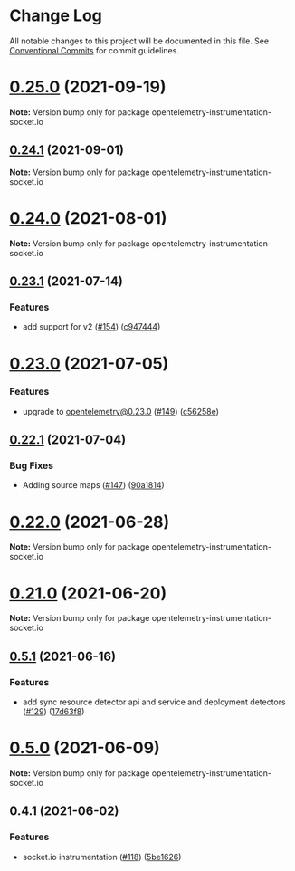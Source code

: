 # Change Log

All notable changes to this project will be documented in this file.
See [Conventional Commits](https://conventionalcommits.org) for commit guidelines.

# [0.25.0](https://github.com/aspecto-io/opentelemetry-ext-js/compare/opentelemetry-instrumentation-socket.io@0.24.1...opentelemetry-instrumentation-socket.io@0.25.0) (2021-09-19)

**Note:** Version bump only for package opentelemetry-instrumentation-socket.io





## [0.24.1](https://github.com/aspecto-io/opentelemetry-ext-js/compare/opentelemetry-instrumentation-socket.io@0.24.0...opentelemetry-instrumentation-socket.io@0.24.1) (2021-09-01)

**Note:** Version bump only for package opentelemetry-instrumentation-socket.io





# [0.24.0](https://github.com/aspecto-io/opentelemetry-ext-js/compare/opentelemetry-instrumentation-socket.io@0.23.1...opentelemetry-instrumentation-socket.io@0.24.0) (2021-08-01)

**Note:** Version bump only for package opentelemetry-instrumentation-socket.io





## [0.23.1](https://github.com/aspecto-io/opentelemetry-ext-js/compare/opentelemetry-instrumentation-socket.io@0.23.0...opentelemetry-instrumentation-socket.io@0.23.1) (2021-07-14)


### Features

* add support for v2 ([#154](https://github.com/aspecto-io/opentelemetry-ext-js/issues/154)) ([c947444](https://github.com/aspecto-io/opentelemetry-ext-js/commit/c947444f95b518cd06ad463918044acd8bed2d60))





# [0.23.0](https://github.com/aspecto-io/opentelemetry-ext-js/compare/opentelemetry-instrumentation-socket.io@0.22.1...opentelemetry-instrumentation-socket.io@0.23.0) (2021-07-05)


### Features

* upgrade to opentelemetry@0.23.0 ([#149](https://github.com/aspecto-io/opentelemetry-ext-js/issues/149)) ([c56258e](https://github.com/aspecto-io/opentelemetry-ext-js/commit/c56258eba8885fa7ac9a2d26e4860c30f33fe513))





## [0.22.1](https://github.com/aspecto-io/opentelemetry-ext-js/compare/opentelemetry-instrumentation-socket.io@0.22.0...opentelemetry-instrumentation-socket.io@0.22.1) (2021-07-04)


### Bug Fixes

* Adding source maps ([#147](https://github.com/aspecto-io/opentelemetry-ext-js/issues/147)) ([90a1814](https://github.com/aspecto-io/opentelemetry-ext-js/commit/90a1814f30b1fbc78a10e6f9e2f7acd7d798e53a))





# [0.22.0](https://github.com/aspecto-io/opentelemetry-ext-js/compare/opentelemetry-instrumentation-socket.io@0.21.0...opentelemetry-instrumentation-socket.io@0.22.0) (2021-06-28)

**Note:** Version bump only for package opentelemetry-instrumentation-socket.io





# [0.21.0](https://github.com/aspecto-io/opentelemetry-ext-js/compare/opentelemetry-instrumentation-socket.io@0.5.1...opentelemetry-instrumentation-socket.io@0.21.0) (2021-06-20)

**Note:** Version bump only for package opentelemetry-instrumentation-socket.io





## [0.5.1](https://github.com/aspecto-io/opentelemetry-ext-js/compare/opentelemetry-instrumentation-socket.io@0.5.0...opentelemetry-instrumentation-socket.io@0.5.1) (2021-06-16)


### Features

* add sync resource detector api and service and deployment detectors ([#129](https://github.com/aspecto-io/opentelemetry-ext-js/issues/129)) ([17d63f8](https://github.com/aspecto-io/opentelemetry-ext-js/commit/17d63f87e8103fecd9f6f906eed9931e2f5a4aaa))





# [0.5.0](https://github.com/aspecto-io/opentelemetry-ext-js/compare/opentelemetry-instrumentation-socket.io@0.4.1...opentelemetry-instrumentation-socket.io@0.5.0) (2021-06-09)

**Note:** Version bump only for package opentelemetry-instrumentation-socket.io





## 0.4.1 (2021-06-02)


### Features

* socket.io instrumentation ([#118](https://github.com/aspecto-io/opentelemetry-ext-js/issues/118)) ([5be1626](https://github.com/aspecto-io/opentelemetry-ext-js/commit/5be16260ce398100a8b2f097fe1da2fd9132a634))
